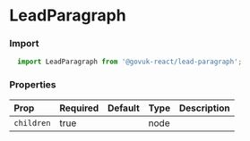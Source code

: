 LeadParagraph
=============

### Import
```js
  import LeadParagraph from '@govuk-react/lead-paragraph';
```
<!-- STORY -->



### Properties
Prop | Required | Default | Type | Description
:--- | :------- | :------ | :--- | :----------
 `children` | true |  | node | 



